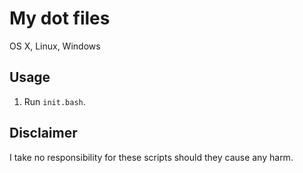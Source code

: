 My dot files
==============================
OS X, Linux, Windows

Usage
------------------------------
1. Run `init.bash`.

Disclaimer
------------------------------
I take no responsibility for these scripts should they cause any harm.
